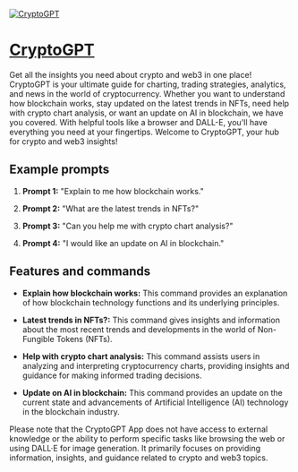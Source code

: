 [![CryptoGPT](https://files.oaiusercontent.com/file-Ah6KST6NANzjBEkuXYrmK3ku?se=2123-10-18T12%3A48%3A19Z&sp=r&sv=2021-08-06&sr=b&rscc=max-age%3D31536000%2C%20immutable&rscd=attachment%3B%20filename%3D8acde10f-03fc-4a7f-8ddd-3ec93b28a6ee.png&sig=XqxUCcEj4p6TZxv5qeOBD9MRteDwTNs5S4d6ER24D8A%3D)](https://chat.openai.com/g/g-JW2GWrE8D-cryptogpt)

# [CryptoGPT](https://chat.openai.com/g/g-JW2GWrE8D-cryptogpt)

Get all the insights you need about crypto and web3 in one place! CryptoGPT is your ultimate guide for charting, trading strategies, analytics, and news in the world of cryptocurrency. Whether you want to understand how blockchain works, stay updated on the latest trends in NFTs, need help with crypto chart analysis, or want an update on AI in blockchain, we have you covered. With helpful tools like a browser and DALL-E, you'll have everything you need at your fingertips. Welcome to CryptoGPT, your hub for crypto and web3 insights!

## Example prompts

1. **Prompt 1:** "Explain to me how blockchain works."

2. **Prompt 2:** "What are the latest trends in NFTs?"

3. **Prompt 3:** "Can you help me with crypto chart analysis?"

4. **Prompt 4:** "I would like an update on AI in blockchain."

## Features and commands

- **Explain how blockchain works:** This command provides an explanation of how blockchain technology functions and its underlying principles.

- **Latest trends in NFTs?:** This command gives insights and information about the most recent trends and developments in the world of Non-Fungible Tokens (NFTs).

- **Help with crypto chart analysis:** This command assists users in analyzing and interpreting cryptocurrency charts, providing insights and guidance for making informed trading decisions.

- **Update on AI in blockchain:** This command provides an update on the current state and advancements of Artificial Intelligence (AI) technology in the blockchain industry.

Please note that the CryptoGPT App does not have access to external knowledge or the ability to perform specific tasks like browsing the web or using DALL·E for image generation. It primarily focuses on providing information, insights, and guidance related to crypto and web3 topics.